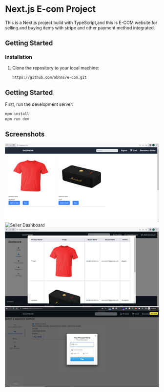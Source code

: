 # Next.js E-com Project

This is a Next.js project build with TypeScript,and this is E-COM website for selling and buying items with stripe and other payment method integrated.

## Getting Started


### Installation

1. Clone the repository to your local machine:

   ```bash
   https://github.com/abhms/e-com.git

## Getting Started

First, run the development server:

```bash
npm install
npm run dev
```
## Screenshots
![Seller](image.png)
![Seller Dashboard](e-com\image-1.png?raw=true)
![Seller Order](image-2.png)
![Buyer Payment](image-3.png)